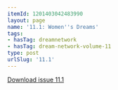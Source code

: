 ```yaml
---
itemId: 1201403042483990
layout: page
name: '11.1: Women''s Dreams'
tags:
- hasTag: dreamnetwork
- hasTag: dream-network-volume-11
type: post
urlSlug: '11.1'
---
```

<a href="files/pdfs/Volume_11/11.1-Dream-Network-Vol-11-No-1.pdf" download="">Download issue 11.1</a>
